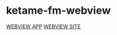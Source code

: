 # ketame-fm-webview

[WEBVIEW APP](https://lisikme.github.io/ketame-fm-webview/web/page4.html)
[WEBVIEW SITE](https://lisikme.github.io/ketame-fm-webview/web/page5.html)